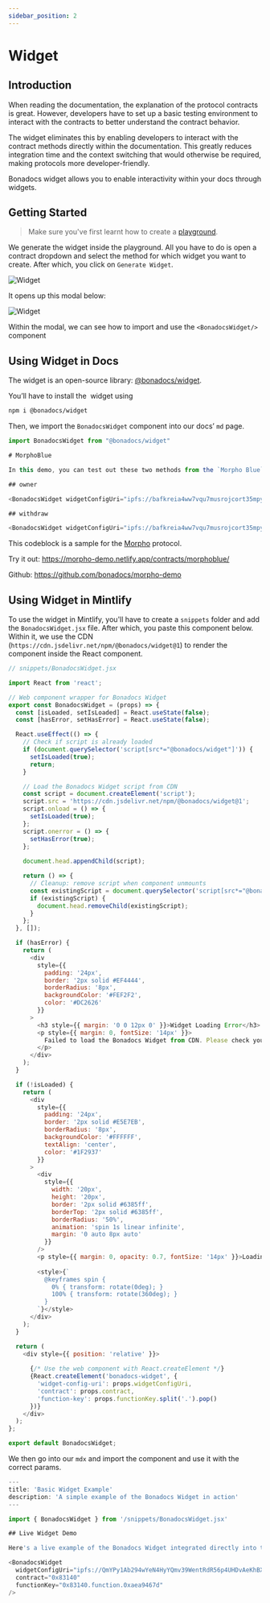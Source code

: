 ```yaml
---
sidebar_position: 2
---
```


# Widget

## Introduction

When reading the documentation, the explanation of the protocol contracts is great. However, developers have to set up a basic testing environment to interact with the contracts to better understand the contract behavior.

The widget eliminates this by enabling developers to interact with the contract methods directly within the documentation. This greatly reduces integration time and the context switching that would otherwise be required, making protocols more developer-friendly.

Bonadocs widget allows you to enable interactivity within your docs through widgets.

## Getting Started

> Make sure you've first learnt how to create a [playground](/docs/guides/Playground/Create.md).

We generate the widget inside the playground. All you have to do is open a contract dropdown and select the method for which widget you want to create. After which, you click on `Generate Widget`.

![Widget](https://res.cloudinary.com/dfkuxnesz/image/upload/v1728630939/Screenshot_2024-10-11_at_07.38.05_kocjys.png)

It opens up this modal below:

![Widget](https://res.cloudinary.com/dfkuxnesz/image/upload/v1755634192/Screenshot_2025-08-19_at_21.08.55_wvgifh.png)

Within the modal, we can see how to import and use the `<BonadocsWidget/>` component

## Using Widget in Docs

The widget is an open-source library: [@bonadocs/widget](https://www.npmjs.com/package/@bonadocs/widget).

You’ll have to install the  widget using

```bash
npm i @bonadocs/widget
```

Then, we import the `BonadocsWidget` component into our docs’ `md` page.

```js
import BonadocsWidget from "@bonadocs/widget"

# MorphoBlue

In this demo, you can test out these two methods from the `Morpho Blue` contract.

## owner

<BonadocsWidget widgetConfigUri="ipfs://bafkreia4ww7vqu7musrojcort35mpyiob6e5xbjeicw3sdrm4f6ud6hrai" contract="MorphBlue" functionKey="owner" />

## withdraw

<BonadocsWidget widgetConfigUri="ipfs://bafkreia4ww7vqu7musrojcort35mpyiob6e5xbjeicw3sdrm4f6ud6hrai" contract="MorphBlue" functionKey="withdraw" />
```

This codeblock is a sample for the [Morpho](https://morpho.org/) protocol.

Try it out: https://morpho-demo.netlify.app/contracts/morphoblue/

Github: https://github.com/bonadocs/morpho-demo

## Using Widget in Mintlify
To use the widget in Mintlify, you'll have to create a `snippets` folder and add the `BonadocsWidget.jsx` file. After which, you paste this component below. Within it, we use the CDN (`https://cdn.jsdelivr.net/npm/@bonadocs/widget@1`) to render the component inside the React component.

```js
// snippets/BonadocsWidget.jsx

import React from 'react';

// Web component wrapper for Bonadocs Widget
export const BonadocsWidget = (props) => {
  const [isLoaded, setIsLoaded] = React.useState(false);
  const [hasError, setHasError] = React.useState(false);

  React.useEffect(() => {
    // Check if script is already loaded
    if (document.querySelector('script[src*="@bonadocs/widget"]')) {
      setIsLoaded(true);
      return;
    }

    // Load the Bonadocs Widget script from CDN
    const script = document.createElement('script');
    script.src = 'https://cdn.jsdelivr.net/npm/@bonadocs/widget@1';
    script.onload = () => {
      setIsLoaded(true);
    };
    script.onerror = () => {
      setHasError(true);
    };
    
    document.head.appendChild(script);

    return () => {
      // Cleanup: remove script when component unmounts
      const existingScript = document.querySelector('script[src*="@bonadocs/widget"]');
      if (existingScript) {
        document.head.removeChild(existingScript);
      }
    };
  }, []);

  if (hasError) {
    return (
      <div 
        style={{
          padding: '24px',
          border: '2px solid #EF4444',
          borderRadius: '8px',
          backgroundColor: '#FEF2F2',
          color: '#DC2626'
        }}
      >
        <h3 style={{ margin: '0 0 12px 0' }}>Widget Loading Error</h3>
        <p style={{ margin: 0, fontSize: '14px' }}>
          Failed to load the Bonadocs Widget from CDN. Please check your internet connection.
        </p>
      </div>
    );
  }

  if (!isLoaded) {
    return (
      <div 
        style={{
          padding: '24px',
          border: '2px solid #E5E7EB',
          borderRadius: '8px',
          backgroundColor: '#FFFFFF',
          textAlign: 'center',
          color: '#1F2937'
        }}
      >
        <div 
          style={{
            width: '20px',
            height: '20px',
            border: '2px solid #6385ff',
            borderTop: '2px solid #6385ff',
            borderRadius: '50%',
            animation: 'spin 1s linear infinite',
            margin: '0 auto 8px auto'
          }}
        />
        <p style={{ margin: 0, opacity: 0.7, fontSize: '14px' }}>Loading Bonadocs Widget...</p>
        
        <style>{`
          @keyframes spin {
            0% { transform: rotate(0deg); }
            100% { transform: rotate(360deg); }
          }
        `}</style>
      </div>
    );
  }

  return (
    <div style={{ position: 'relative' }}>
      
      {/* Use the web component with React.createElement */}
      {React.createElement('bonadocs-widget', {
        'widget-config-uri': props.widgetConfigUri, 
        'contract': props.contract,
        'function-key': props.functionKey.split('.').pop()
      })}
    </div>
  );
};

export default BonadocsWidget;

```

We then go into our `mdx` and import the component and use it with the correct params.
```js
---
title: 'Basic Widget Example'
description: 'A simple example of the Bonadocs Widget in action'
---

import { BonadocsWidget } from '/snippets/BonadocsWidget.jsx'

## Live Widget Demo

Here's a live example of the Bonadocs Widget integrated directly into this documentation:

<BonadocsWidget
  widgetConfigUri="ipfs://QmYPy1Ab294wYeN4HyYQmv39WentRdR56p4UHDvAeKhBX4"
  contract="0x83140"
  functionKey="0x83140.function.0xaea9467d"
/>
```
